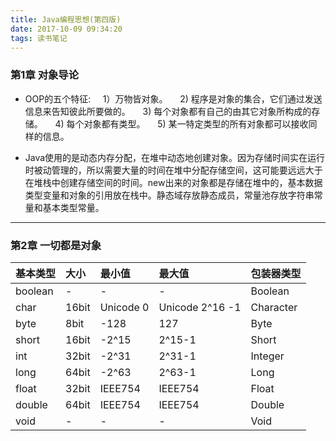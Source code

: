 ```yaml
---
title: Java编程思想(第四版)
date: 2017-10-09 09:34:20
tags: 读书笔记
---
```

<h3>第1章  对象导论</h3>

+ OOP的五个特征:
&nbsp;&nbsp;&nbsp;&nbsp;1）万物皆对象。
&nbsp;&nbsp;&nbsp;&nbsp;2) 程序是对象的集合，它们通过发送信息来告知彼此所要做的。
&nbsp;&nbsp;&nbsp;&nbsp;3) 每个对象都有自己的由其它对象所构成的存储。
&nbsp;&nbsp;&nbsp;&nbsp;4) 每个对象都有类型。
&nbsp;&nbsp;&nbsp;&nbsp;5) 某一特定类型的所有对象都可以接收同样的信息。
    
+ Java使用的是动态内存分配，在堆中动态地创建对象。因为存储时间实在运行时被动管理的，所以需要大量的时间在堆中分配存储空间，这可能要远远大于在堆栈中创建存储空间的时间。new出来的对象都是存储在堆中的，基本数据类型变量和对象的引用放在栈中。静态域存放静态成员，常量池存放字符串常量和基本类型常量。

<hr/>
<h3>第2章  一切都是对象</h3>

|基本类型|大小|最小值|最大值|包装器类型|
|:-----|:-----|:-----|:-----|:-----|
|boolean|-|-|-|Boolean|
|char|16bit|Unicode 0|Unicode 2^16 -1|Character|
|byte|8bit|-128|127|Byte|
|short|16bit|-2^15|2^15-1|Short|
|int|32bit|-2^31|2^31-1|Integer|
|long|64bit|-2^63|2^63-1|Long|
|float|32bit|IEEE754|IEEE754|Float|
|double|64bit|IEEE754|IEEE754|Double|
|void|-|-|-|Void|
